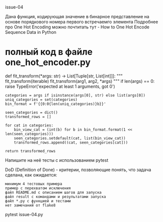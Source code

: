 issue-04

Дана функция, кодирующая значение в бинарное представление на основе порядкового номера первого встречаемго элемента
Подробнее про One Hot Encoding можно почтитать тут - How to One Hot Encode Sequence Data in Python

# полный код в файле one_hot_encoder.py
def fit_transform(*args: str) -> List[Tuple[str, List[int]]]:
    """
    fit_transform(iterable)
    fit_transform(arg1, arg2, *args)
    """
    if len(args) == 0:
        raise TypeError('expected at least 1 arguments, got 0')

    categories = args if isinstance(args[0], str) else list(args[0])
    uniq_categories = set(categories)
    bin_format = f'{{0:0{len(uniq_categories)}b}}'

    seen_categories = dict()
    transformed_rows = []

    for cat in categories:
        bin_view_cat = (int(b) for b in bin_format.format(1 << len(seen_categories)))
        seen_categories.setdefault(cat, list(bin_view_cat))
        transformed_rows.append((cat, seen_categories[cat]))

    return transformed_rows

Напишите на неё тесты с использованием pytest

DoD (Definition of Done) - критерии, позволяющие понять, что задача сделана, как ожидается:

    минимум 4 тестовых примера
    пример с перехватом исключения
    файл README.md с описанием шагов для запуска
    файл result с командами и результатами запуска
    файл *.py с функцией и тестами
    нет замечаний от flake8


pytest issue-04.py